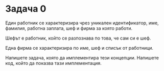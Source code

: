 # Задача 0
Един работник се характеризира чрез уникален идентификатор, име, фамилия, работна заплата, шеф и фирма за която работи.

Шефът е работник, който се разпознава по това, че сам си е шеф.

Една фирма се характеризира по име, шеф и списък от работници.

Напишете задача, която да имплементира тези концепции. Напишете код, който да показва тази имплементация.
